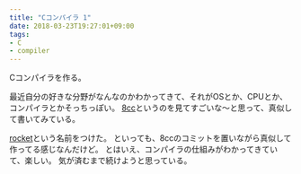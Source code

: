```yaml
---
title: "Cコンパイラ 1"
date: 2018-03-23T19:27:01+09:00
tags:
- C
- compiler
---
```


Cコンパイラを作る。

<!--more-->

最近自分の好きな分野がなんなのかわかってきて、それがOSとか、CPUとか、コンパイラとかそっちっぽい。
[8cc](aa://github.com/rui314/8cc)というのを見てすごいな〜と思って、真似して書いてみている。

[rocket](https://github.com/ygnmhdtt/rocket)という名前をつけた。
といっても、8ccのコミットを置いながら真似して作ってる感じなんだけど。
とはいえ、コンパイラの仕組みがわかってきていて、楽しい。
気が済むまで続けようと思っている。
